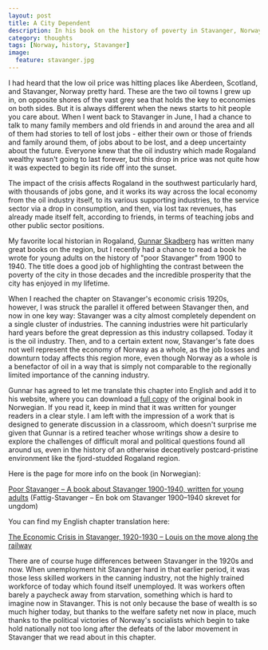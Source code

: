 ```yaml
---
layout: post
title: A City Dependent 
description: In his book on the history of poverty in Stavanger, Norway from 1900-1940, local historian Gunnar Skadberg describes a city that suffered the consequences of being largely dependent on a single industry.
category: thoughts
tags: [Norway, history, Stavanger]
image:
  feature: stavanger.jpg
---
```


I had heard that the low oil price was hitting places like Aberdeen, Scotland, and Stavanger, Norway pretty hard. These are the two oil towns I grew up in, on opposite shores of the vast grey sea that holds the key to economies on both sides. But it is always different when the news starts to hit people you care about. When I went back to Stavanger in June, I had a chance to talk to many family members and old friends in and around the area and all of them had stories to tell of lost jobs - either their own or those of friends and family around them, of jobs about to be lost, and a deep uncertainty about the future. Everyone knew that the oil industry which made Rogaland wealthy wasn't going to last forever, but this drop in price was not quite how it was expected to begin its ride off into the sunset. 

The impact of the crisis affects Rogaland in the southwest particularly hard, with thousands of jobs gone, and it works its way across the local economy from the oil industry itself, to its various supporting industries, to the service sector via a drop in consumption, and then, via lost tax revenues, has already made itself felt, according to friends, in terms of teaching jobs and other public sector positions. 

My favorite local historian in Rogaland, [Gunnar Skadberg](http://gunnarskadberg.net/) has written many great books on the region, but I recently had a chance to read a book he wrote for young adults on the history of "poor Stavanger" from 1900 to 1940. The title does a good job of highlighting the contrast between the poverty of the city in those decades and the incredible prosperity that the city has enjoyed in my lifetime.

When I reached the chapter on Stavanger's economic crisis 1920s, however, I was struck the parallel it offered between Stavanger then, and now in one key way: Stavanger was a city almost completely dependent on a single cluster of industries. The canning industries were hit particularly hard years before the great depression as this industry collapsed. Today it is the oil industry. Then, and to a certain extent now, Stavanger's fate does not well represent the economy of Norway as a whole, as the job losses and downturn today affects this region more, even though Norway as a whole is a benefactor of oil in a way that is simply not comparable to the regionally limited importance of the canning industry. 

Gunnar has agreed to let me translate this chapter into English and add it to his website, where you can download a [full copy](http://gunnarskadberg.net/filer/fattig-stavanger.pdf) of the original book in Norwegian. If you read it, keep in mind that it was written for younger readers in a clear style. I am left with the impression of a work that is designed to generate discussion in a classroom, which doesn't surprise me given that Gunnar is a retired teacher whose writings show a desire to explore the challenges of difficult moral and political questions found all around us, even in the history of an otherwise deceptively postcard-pristine environment like the fjord-studded Rogaland region.

Here is the page for more info on the book (in Norwegian):

[Poor Stavanger – A book about Stavanger 1900-1940, written for young adults](http://gunnarskadberg.net/the-economic-crisis-in-stavanger-1920-1930-louis-on-the-move-along-the-railway/)
(Fattig-Stavanger – En bok om Stavanger 1900–1940 skrevet for ungdom)

You can find my English chapter translation here:

[The Economic Crisis in Stavanger, 1920-1930 – Louis on the move along the railway](http://gunnarskadberg.net/the-economic-crisis-in-stavanger-1920-1930-louis-on-the-move-along-the-railway/)

There are of course huge differences between Stavanger in the 1920s and now. When unemployment hit Stavanger hard in that earlier period, it was those less skilled workers in the canning industry, not the highly trained workforce of today which found itself unemployed. It was workers often barely a paycheck away from starvation, something which is hard to imagine now in Stavanger. This is not only because the base of wealth is so much higher today, but thanks to the welfare safety net now in place, much thanks to the political victories of Norway's socialists which begin to take hold nationally not too long after the defeats of the labor movement in Stavanger that we read about in this chapter. 

